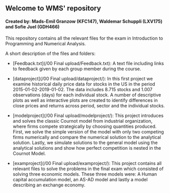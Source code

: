 ## Welcome to WMS' repository 

#### Created by: Mads-Emil Granzow (KFC147), Waldemar Schuppli (LXV175) and Sofie Juel (GDH466)

This repository contains all the relevant files for the exam in Introduction to Programming and Numerical Analysis. 

A short description of the files and folders:

* [Feedback.txt](/00 Final upload/Feedback.txt): A text file including links to feedback given by each group member during the course.

* [dataproject](/00 Final upload/dataproject/): In this first project we examine historical daily price data for stocks in the US in the period 2015-01-02-2019-01-02. The data includes 8.715 stocks and 1.007 observations (days) for each individual stock. A number of descriptive plots as well as interactive plots are created to identify differences in close prices and returns across period, sector and the individual stocks. 

* [modelproject](/00 Final upload/modelproject/): This project introduces and solves the classic Cournot model from industrial organization, where firms compete strategically by choosing quantities produced. First, we solve the simple version of the model with only two competing firms numerically and compare the numerical solution to the analytical solution. Lastly, we simulate solutions to the general model using the analytical solutions and show how perfect competition is nested in the Cournot Model.


* [examproject](/00 Final upload/examproject/): This project contains all relevant files to solve the problems in the final exam which consisted of solving three economic models. These three models were: A Human capital accumulation model, an AS-AD model and lastly a model describing an exchange economy.
